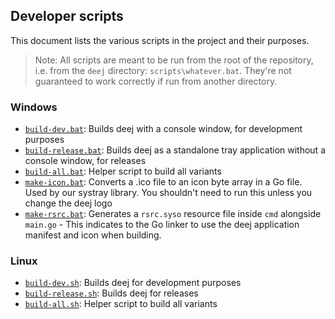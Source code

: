 ## Developer scripts

This document lists the various scripts in the project and their purposes.

> Note: All scripts are meant to be run from the root of the repository, i.e. from the `deej` directory: `scripts\whatever.bat`. They're not guaranteed to work correctly if run from another directory.

### Windows

- [`build-dev.bat`](./windows/build-dev.bat): Builds deej with a console window, for development purposes
- [`build-release.bat`](./windows/build-release.bat): Builds deej as a standalone tray application without a console window, for releases
- [`build-all.bat`](./windows/build-all.bat): Helper script to build all variants
- [`make-icon.bat`](./windows/make-icon.bat): Converts a .ico file to an icon byte array in a Go file. Used by our systray library. You shouldn't need to run this unless you change the deej logo
- [`make-rsrc.bat`](./windows/make-rsrc.bat): Generates a `rsrc.syso` resource file inside `cmd` alongside `main.go` - This indicates to the Go linker to use the deej application manifest and icon when building.

### Linux

- [`build-dev.sh`](./linux/build-dev.sh): Builds deej for development purposes
- [`build-release.sh`](./linux/build-release.sh): Builds deej for releases
- [`build-all.sh`](./linux/build-all.sh): Helper script to build all variants
